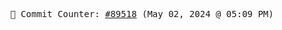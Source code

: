 <p align="center">
    <samp>
        📮 Commit Counter: <a href="https://github.com/Javascript-void0/Javascript-void0/commits/main">#89518</a> (May 02, 2024 @ 05:09 PM)
    </samp>
</p>